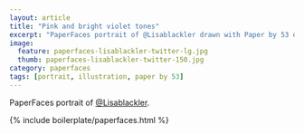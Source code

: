 ```yaml
---
layout: article
title: "Pink and bright violet tones"
excerpt: "PaperFaces portrait of @Lisablackler drawn with Paper by 53 on an iPad."
image: 
  feature: paperfaces-lisablackler-twitter-lg.jpg
  thumb: paperfaces-lisablackler-twitter-150.jpg
category: paperfaces
tags: [portrait, illustration, paper by 53]
---
```


PaperFaces portrait of [@Lisablackler](http://twitter.com/Lisablackler).

{% include boilerplate/paperfaces.html %}